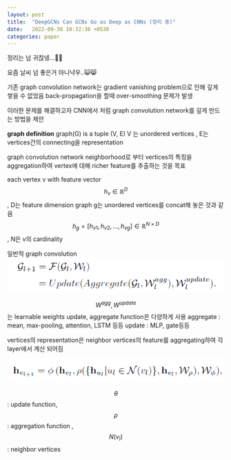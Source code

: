 ```yaml
---
layout: post
title:  "DeepGCNs Can GCNs Go as Deep as CNNs (정리 중)"
date:   2022-09-30 10:32:36 +0530
categories: paper
---
```


정리는 넘 귀찮넹...🤡🤡

요즘 날씨 넘 좋은거 아니냑우..😺😸



기존  graph convolution network는 gradient vanishing problem으로 인해 깊게 쌓을 수 없었음 back-propagation을 할때 over-smoothing 문제가 발생 

이러한 문제를 해결하고자 CNN에서 처럼 graph convolution network를 깊게 만드는 방법을 제안

**graph definition** 
graph(G) is a tuple (V, E)
V 는 unordered vertices , E는 vertices간의 connecting을 representation

graph convolution network
neighborhood로 부터 vertices의 특징을 aggregation하여 vertex에 대해 richer feature를 추출하는 것을 목표

each vertex v with feature vector $$h_v \in \mathbb{R}^D$$ , D는 feature dimension
graph g는 unordered vertices를 concat해 놓은 것과 같음 
$$h_g = [h_{v1}, h_{v2}, ..., h_{vg}] \in \mathbb{R}^{N \times D}$$ , N은 v의 cardinality 

일반적 graph convolution 
![img2](\assets\post\post26\img1.PNG)

$$W^{agg}, W^{update}$$ 는 learnable weights 
update, aggregate function은 다양하게 사용 
aggregate : mean, max-pooling, attention, LSTM 등등 
update : MLP, gate등등 

vertices의 representation은 neighbor vertices의 feature를 aggregating하여 각 layer에서 계산 되어짐 

![img2](\assets\post\post26\img2.PNG)

$$\theta$$ : update function, $$\rho$$ : aggregation function , $$N(v_l)$$ : neighbor vertices

